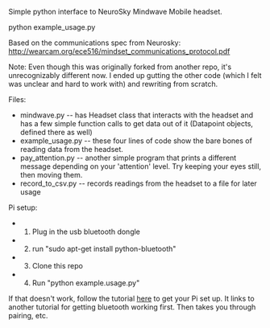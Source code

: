 Simple python interface to NeuroSky Mindwave Mobile headset.

python example_usage.py

Based on the communications spec from Neurosky: http://wearcam.org/ece516/mindset_communications_protocol.pdf

Note: Even though this was originally forked from another repo, it's unrecognizably different now. I ended up gutting the other code (which I felt was unclear and hard to work with) and rewriting from scratch.

Files:
* mindwave.py -- has Headset class that interacts with the headset and has a few simple function calls to get data out of it (Datapoint objects, defined there as well)
* example_usage.py -- these four lines of code show the bare bones of reading data from the headset.
* pay_attention.py -- another simple program that prints a different message depending on your 'attention' level. Try keeping your eyes still, then moving them.
* record_to_csv.py -- records readings from the headset to a file for later usage

Pi setup:
* 1) Plug in the usb bluetooth dongle
* 2) run "sudo apt-get install python-bluetooth"
* 3) Clone this repo
* 4) Run "python example.usage.py"

If that doesn't work, follow the tutorial [here](http://cttoronto.com/03/04/2013/interfacing-with-the-mindwave-mobile/) to get your Pi set up. It links to another tutorial for getting bluetooth working first. Then takes you through pairing, etc.

